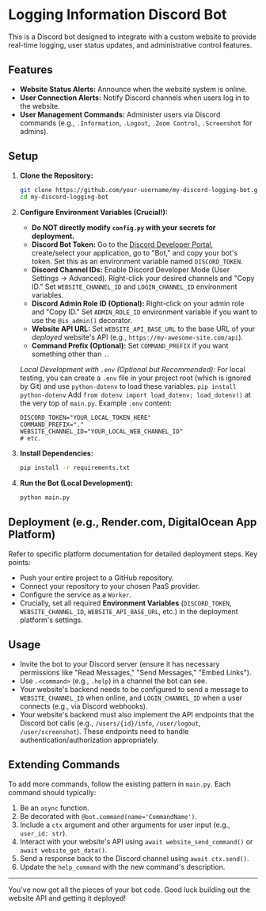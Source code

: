 # Logging Information Discord Bot

This is a Discord bot designed to integrate with a custom website to provide real-time logging, user status updates, and administrative control features.

## Features

-   **Website Status Alerts:** Announce when the website system is online.
-   **User Connection Alerts:** Notify Discord channels when users log in to the website.
-   **User Management Commands:** Administer users via Discord commands (e.g., `.Information`, `.Logout`, `.Zoom Control`, `.Screenshot` for admins).

## Setup

1.  **Clone the Repository:**
    ```bash
    git clone https://github.com/your-username/my-discord-logging-bot.git
    cd my-discord-logging-bot
    ```

2.  **Configure Environment Variables (Crucial!):**
    *   **Do NOT directly modify `config.py` with your secrets for deployment.**
    *   **Discord Bot Token:** Go to the [Discord Developer Portal](https://discord.com/developers/applications), create/select your application, go to "Bot," and copy your bot's token. Set this as an environment variable named `DISCORD_TOKEN`.
    *   **Discord Channel IDs:** Enable Discord Developer Mode (User Settings -> Advanced). Right-click your desired channels and "Copy ID." Set `WEBSITE_CHANNEL_ID` and `LOGIN_CHANNEL_ID` environment variables.
    *   **Discord Admin Role ID (Optional):** Right-click on your admin role and "Copy ID." Set `ADMIN_ROLE_ID` environment variable if you want to use the `@is_admin()` decorator.
    *   **Website API URL:** Set `WEBSITE_API_BASE_URL` to the base URL of your *deployed* website's API (e.g., `https://my-awesome-site.com/api`).
    *   **Command Prefix (Optional):** Set `COMMAND_PREFIX` if you want something other than `.`.

    *Local Development with `.env` (Optional but Recommended):*
    For local testing, you can create a `.env` file in your project root (which is ignored by Git) and use `python-dotenv` to load these variables.
    `pip install python-dotenv`
    Add `from dotenv import load_dotenv; load_dotenv()` at the very top of `main.py`.
    Example `.env` content:
    ```
    DISCORD_TOKEN="YOUR_LOCAL_TOKEN_HERE"
    COMMAND_PREFIX="."
    WEBSITE_CHANNEL_ID="YOUR_LOCAL_WEB_CHANNEL_ID"
    # etc.
    ```

3.  **Install Dependencies:**
    ```bash
    pip install -r requirements.txt
    ```

4.  **Run the Bot (Local Development):**
    ```bash
    python main.py
    ```

## Deployment (e.g., Render.com, DigitalOcean App Platform)

Refer to specific platform documentation for detailed deployment steps. Key points:

*   Push your entire project to a GitHub repository.
*   Connect your repository to your chosen PaaS provider.
*   Configure the service as a `Worker`.
*   Crucially, set all required **Environment Variables** (`DISCORD_TOKEN`, `WEBSITE_CHANNEL_ID`, `WEBSITE_API_BASE_URL`, etc.) in the deployment platform's settings.

## Usage

*   Invite the bot to your Discord server (ensure it has necessary permissions like "Read Messages," "Send Messages," "Embed Links").
*   Use `.<command>` (e.g., `.help`) in a channel the bot can see.
*   Your website's backend needs to be configured to send a message to `WEBSITE_CHANNEL_ID` when online, and `LOGIN_CHANNEL_ID` when a user connects (e.g., via Discord webhooks).
*   Your website's backend must also implement the API endpoints that the Discord bot calls (e.g., `/users/{id}/info`, `/user/logout`, `/user/screenshot`). These endpoints need to handle authentication/authorization appropriately.

## Extending Commands

To add more commands, follow the existing pattern in `main.py`. Each command should typically:
1.  Be an `async` function.
2.  Be decorated with `@bot.command(name='CommandName')`.
3.  Include a `ctx` argument and other arguments for user input (e.g., `user_id: str`).
4.  Interact with your website's API using `await website_send_command()` or `await website_get_data()`.
5.  Send a response back to the Discord channel using `await ctx.send()`.
6.  Update the `help_command` with the new command's description.

---

You've now got all the pieces of your bot code. Good luck building out the website API and getting it deployed!
